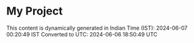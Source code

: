 # My Project

This content is dynamically generated in Indian Time (IST): 2024-06-07 00:20:49 IST
Converted to UTC: 2024-06-06 18:50:49 UTC
